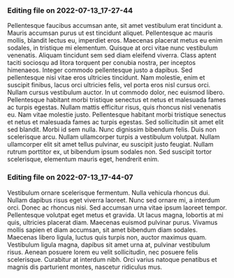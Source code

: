 

### Editing file on 2022-07-13_17-27-44

Pellentesque faucibus accumsan ante, sit amet vestibulum erat tincidunt a. Mauris accumsan purus ut est tincidunt aliquet. Pellentesque ac mauris mollis, blandit lectus eu, imperdiet eros. Maecenas placerat metus eu enim sodales, in tristique mi elementum. Quisque at orci vitae nunc vestibulum venenatis. Aliquam tincidunt sem sed diam eleifend viverra. Class aptent taciti sociosqu ad litora torquent per conubia nostra, per inceptos himenaeos. Integer commodo pellentesque justo a dapibus. Sed pellentesque nisi vitae eros ultricies tincidunt. Nam molestie, enim et suscipit finibus, lacus orci ultricies felis, vel porta eros nisl cursus orci. Nullam cursus vestibulum auctor. In ut commodo dolor, nec euismod libero.
Pellentesque habitant morbi tristique senectus et netus et malesuada fames ac turpis egestas. Nullam mattis efficitur risus, quis rhoncus nisl venenatis eu. Nam vitae molestie justo. Pellentesque habitant morbi tristique senectus et netus et malesuada fames ac turpis egestas. Sed sollicitudin sit amet elit sed blandit. Morbi id sem nulla. Nunc dignissim bibendum felis. Duis non scelerisque arcu. Nullam ullamcorper turpis a vestibulum volutpat. Nullam ullamcorper elit sit amet tellus pulvinar, eu suscipit justo feugiat. Nullam rutrum porttitor ex, ut bibendum ipsum sodales non. Sed suscipit tortor scelerisque, elementum mauris eget, hendrerit enim.




### Editing file on 2022-07-13_17-44-07

Vestibulum ornare scelerisque fermentum. Nulla vehicula rhoncus dui. Nullam dapibus risus eget viverra laoreet. Nunc sed ornare mi, a interdum orci. Donec ac rhoncus nisi. Sed accumsan urna vitae ipsum laoreet tempor. Pellentesque volutpat eget metus et gravida. Ut lacus magna, lobortis at mi quis, ultricies placerat diam. Maecenas euismod pulvinar purus. Vivamus mollis sapien et diam accumsan, sit amet bibendum diam sodales. Maecenas libero ligula, luctus quis turpis non, auctor maximus quam. Vestibulum ligula magna, dapibus sit amet urna at, pulvinar vestibulum risus. Aenean posuere lorem eu velit sollicitudin, nec posuere felis scelerisque. Curabitur at interdum nibh. Orci varius natoque penatibus et magnis dis parturient montes, nascetur ridiculus mus.


